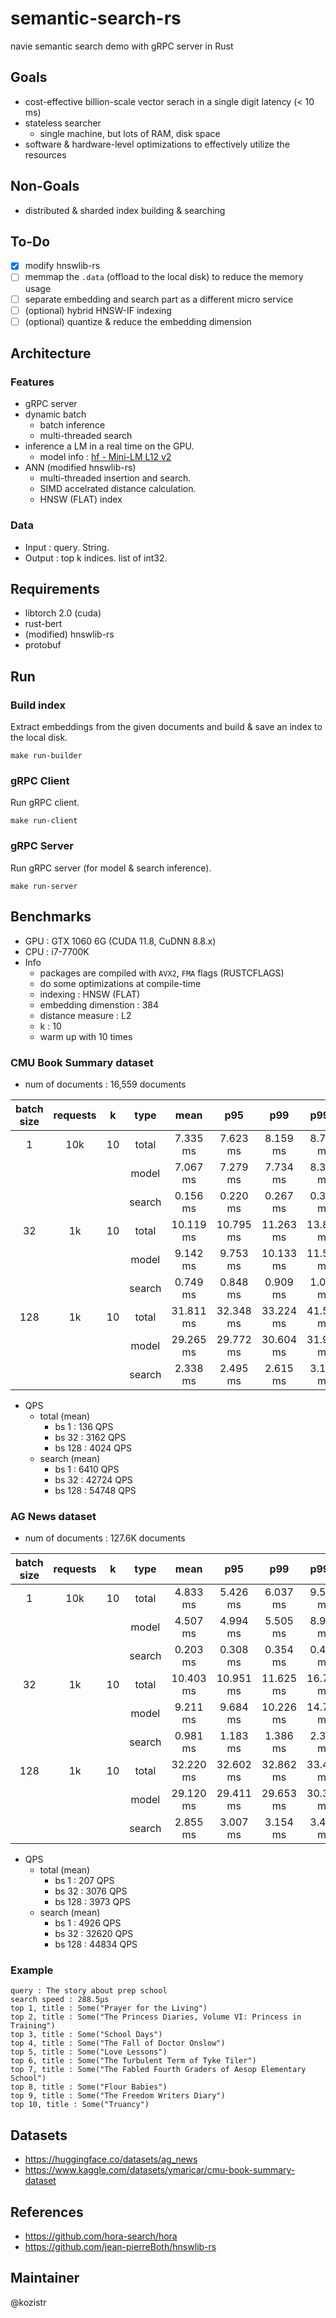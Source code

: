 # semantic-search-rs

navie semantic search demo with gRPC server in Rust

## Goals

* cost-effective billion-scale vector serach in a single digit latency (< 10 ms)
* stateless searcher
  * single machine, but lots of RAM, disk space
* software & hardware-level optimizations to effectively utilize the resources

## Non-Goals

* distributed & sharded index building & searching

## To-Do

* [x] modify hnswlib-rs
* [ ] memmap the `.data` (offload to the local disk) to reduce the memory usage
* [ ] separate embedding and search part as a different micro service
* [ ] (optional) hybrid HNSW-IF indexing
* [ ] (optional) quantize & reduce the embedding dimension

## Architecture

### Features

* gRPC server
* dynamic batch
  * batch inference
  * multi-threaded search
* inference a LM in a real time on the GPU.
  * model info : [hf - Mini-LM L12 v2](https://huggingface.co/sentence-transformers/all-MiniLM-L12-v2)
* ANN (modified hnswlib-rs)
  * multi-threaded insertion and search.
  * SIMD accelrated distance calculation.
  * HNSW (FLAT) index

### Data

* Input  : query. String.
* Output : top k indices. list of int32.

## Requirements

* libtorch 2.0 (cuda)
* rust-bert
* (modified) hnswlib-rs
* protobuf

## Run

### Build index

Extract embeddings from the given documents and build & save an index to the local disk.

```shell
make run-builder
```

### gRPC Client

Run gRPC client.

```shell
make run-client
```

### gRPC Server

Run gRPC server (for model & search inference).

```shell
make run-server
```

## Benchmarks

* GPU : GTX 1060 6G (CUDA 11.8, CuDNN 8.8.x)
* CPU : i7-7700K
* Info
  * packages are compiled with `AVX2`, `FMA` flags (RUSTCFLAGS)
  * do some optimizations at compile-time
  * indexing : HNSW (FLAT)
  * embedding dimenstion : 384
  * distance measure : L2
  * k : 10
  * warm up with 10 times

### CMU Book Summary dataset

* num of documents : 16,559 documents

|  batch size | requests |   k    |  type  |    mean    |    p95     |     p99    |    p99.9   |     max    |
|    :---:    |  :---:   | :---:  | :---:  |    :---:   |    :---:   |    :---:   |    :---:   |   :---:    |
|       1     |   10k    |   10   | total  |   7.335 ms |   7.623 ms |   8.159 ms |   8.754 ms |  10.203 ms |
|             |          |        | model  |   7.067 ms |   7.279 ms |   7.734 ms |   8.312 ms |   9.710 ms |
|             |          |        | search |   0.156 ms |   0.220 ms |   0.267 ms |   0.312 ms |   0.346 ms |
|      32     |    1k    |   10   | total  |  10.119 ms |  10.795 ms |  11.263 ms |  13.839 ms |  13.839 ms |
|             |          |        | model  |   9.142 ms |   9.753 ms |  10.133 ms |  11.507 ms |  11.507 ms |
|             |          |        | search |   0.749 ms |   0.848 ms |   0.909 ms |   1.052 ms |   1.052 ms |
|     128     |    1k    |   10   | total  |  31.811 ms |  32.348 ms |  33.224 ms |  41.531 ms |  41.531 ms |
|             |          |        | model  |  29.265 ms |  29.772 ms |  30.604 ms |  31.926 ms |  31.926 ms |
|             |          |        | search |   2.338 ms |   2.495 ms |   2.615 ms |   3.166 ms |   3.166 ms |

* QPS
  * total (mean)
    * bs 1   :  136 QPS
    * bs 32  : 3162 QPS
    * bs 128 : 4024 QPS
  * search (mean)
    * bs 1   :  6410 QPS
    * bs 32  : 42724 QPS
    * bs 128 : 54748 QPS

### AG News dataset

* num of documents : 127.6K documents

|  batch size | requests |   k    |  type  |    mean    |    p95     |     p99    |    p99.9   |     max    |
|    :---:    |  :---:   | :---:  | :---:  |    :---:   |    :---:   |    :---:   |    :---:   |   :---:    |
|       1     |   10k    |   10   | total  |   4.833 ms |   5.426 ms |   6.037 ms |   9.578 ms |  12.411 ms |
|             |          |        | model  |   4.507 ms |   4.994 ms |   5.505 ms |   8.979 ms |  12.094 ms |
|             |          |        | search |   0.203 ms |   0.308 ms |   0.354 ms |   0.449 ms |   0.567 ms |
|      32     |    1k    |   10   | total  |  10.403 ms |  10.951 ms |  11.625 ms |  16.794 ms |  16.794 ms |
|             |          |        | model  |   9.211 ms |   9.684 ms |  10.226 ms |  14.796 ms |  14.796 ms |
|             |          |        | search |   0.981 ms |   1.183 ms |   1.386 ms |   2.386 ms |   2.386 ms |
|     128     |    1k    |   10   | total  |  32.220 ms |  32.602 ms |  32.862 ms |  33.440 ms |  33.440 ms |
|             |          |        | model  |  29.120 ms |  29.411 ms |  29.653 ms |  30.333 ms |  30.333 ms |
|             |          |        | search |   2.855 ms |   3.007 ms |   3.154 ms |   3.452 ms |   3.452 ms |

* QPS
  * total (mean)
    * bs 1   :  207 QPS
    * bs 32  : 3076 QPS
    * bs 128 : 3973 QPS
  * search (mean)
    * bs 1   :  4926 QPS
    * bs 32  : 32620 QPS
    * bs 128 : 44834 QPS

### Example

```text
query : The story about prep school
search speed : 288.5µs
top 1, title : Some("Prayer for the Living")
top 2, title : Some("The Princess Diaries, Volume VI: Princess in Training")
top 3, title : Some("School Days")
top 4, title : Some("The Fall of Doctor Onslow")
top 5, title : Some("Love Lessons")
top 6, title : Some("The Turbulent Term of Tyke Tiler")
top 7, title : Some("The Fabled Fourth Graders of Aesop Elementary School")
top 8, title : Some("Flour Babies")
top 9, title : Some("The Freedom Writers Diary")
top 10, title : Some("Truancy")
```

## Datasets

* https://huggingface.co/datasets/ag_news
* https://www.kaggle.com/datasets/ymaricar/cmu-book-summary-dataset

## References

* https://github.com/hora-search/hora
* https://github.com/jean-pierreBoth/hnswlib-rs

## Maintainer

@kozistr
